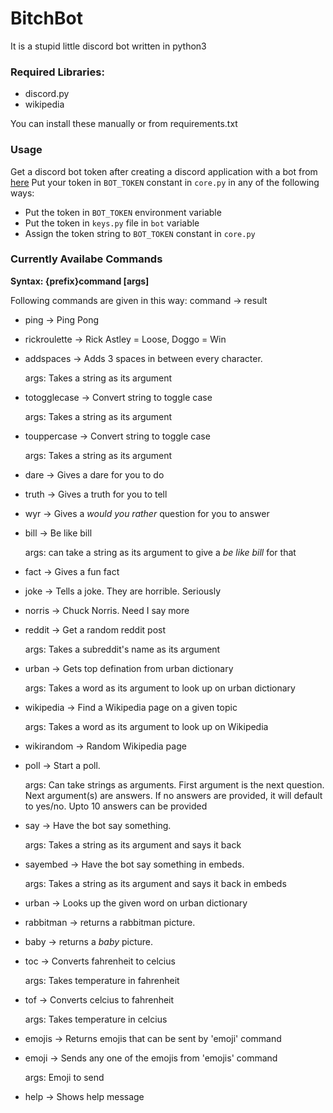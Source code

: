 # BitchBot

It is a stupid little discord bot written in python3

### Required Libraries:

* discord.py
* wikipedia

You can install these manually or from requirements.txt

### Usage

Get a discord bot token after creating a discord application with a bot from [here](https://discordapp.com/developers/applications/)
Put your token in `BOT_TOKEN` constant in `core.py` in any of the following ways:

* Put the token in `BOT_TOKEN` environment variable
* Put the token in `keys.py` file in `bot` variable
* Assign the token string to `BOT_TOKEN` constant in `core.py`

### Currently Availabe Commands
**Syntax: {prefix}command [args]**

Following commands are given in this way: command -> result

* ping -> Ping Pong
* rickroulette -> Rick Astley = Loose, Doggo = Win
* addspaces -> Adds 3 spaces in between every character.

    args: Takes a string as its argument
* totogglecase -> Convert string to toggle case

    args: Takes a string as its argument
* touppercase -> Convert string to toggle case

    args: Takes a string as its argument
* dare -> Gives a dare for you to do
* truth -> Gives a truth for you to tell
* wyr -> Gives a *would you rather* question for you to answer
* bill -> Be like bill

    args: can take a string as its argument to give a *be like bill* for that
* fact -> Gives a fun fact
* joke -> Tells a joke. They are horrible. Seriously
* norris -> Chuck Norris. Need I say more
* reddit -> Get a random reddit post

    args: Takes a subreddit's name as its argument
* urban -> Gets top defination from urban dictionary

    args: Takes a word as its argument to look up on urban dictionary
* wikipedia -> Find a Wikipedia page on a given topic

    args: Takes a word as its argument to look up on Wikipedia
* wikirandom -> Random Wikipedia page
* poll -> Start a poll.

    args: Can take strings as arguments. First argument is the next question. Next argument(s) are answers. If no answers are provided, it will default to yes/no. Upto 10 answers can be provided
* say -> Have the bot say something.

    args: Takes a string as its argument and says it back
* sayembed -> Have the bot say something in embeds.

    args: Takes a string as its argument and says it back in embeds
* urban -> Looks up the given word on urban dictionary
* rabbitman -> returns a rabbitman picture.
* baby -> returns a *baby* picture.
* toc -> Converts fahrenheit to celcius

    args: Takes temperature in fahrenheit
* tof -> Converts celcius to fahrenheit

    args: Takes temperature in celcius
* emojis -> Returns emojis that can be sent by 'emoji' command
* emoji -> Sends any one of the emojis from 'emojis' command

    args: Emoji to send
* help -> Shows help message
